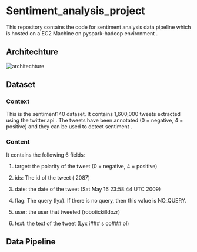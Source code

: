 # Sentiment_analysis_project
This repository contains the code for sentiment analysis data pipeline which is hosted on a EC2 Machine on pyspark-hadoop environment .

## Architechture

![architechture](https://github.com/Tajbar-789/Sentiment_analysis_project/assets/54442879/1346b2b4-1c61-4475-af1d-cd69a8afb953)

## Dataset
### Context
This is the sentiment140 dataset. It contains 1,600,000 tweets extracted using the twitter api . The tweets have been annotated (0 = negative, 4 = positive) and they can be used to detect sentiment .

### Content
It contains the following 6 fields:

1. target: the polarity of the tweet (0 = negative,  4 = positive)

2. ids: The id of the tweet ( 2087)

3. date: the date of the tweet (Sat May 16 23:58:44 UTC 2009)

4. flag: The query (lyx). If there is no query, then this value is NO_QUERY.

5. user: the user that tweeted (robotickilldozr)

6. text: the text of the tweet (Lyx i### s co### ol)

## Data Pipeline
